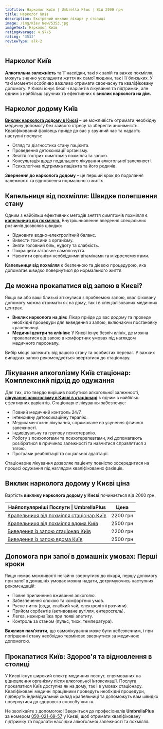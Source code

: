 ```yaml
---
tabTitle: Нарколог Київ | Umbrella Plus | Від 2000 грн
title: Нарколог Київ
description: Екстрений виклик лікаря у столиці
image: /img/Kiev New/5353.jpg
imageText: Нарколог Київ
ratingAvarage: 4.97/5
rating: '3512'
reviewType: alk-2
---
```


## Нарколог Київ

**Алкогольна залежність** та її наслідки, такі як запій та важке похмілля, можуть значно ускладнити життя як самої людини, так і її близьких. У такі моменти особливо важливо отримати своєчасну та кваліфіковану допомогу. У Києві існує безліч варіантів лікування та підтримки, але одним з найбільш зручних та ефективних є **виклик нарколога на дім.**

## Нарколог додому Київ

**[Виклик нарколога додому в Києві](https://umbrella-plus.com.ua/uk/kiev/vivod-iz-zapoia-na-domy-kiev-ua/)** – це можливість отримати необхідну медичну допомогу без зайвого стресу та зберегти анонімність. Кваліфікований фахівець приїде до вас у зручний час та надасть наступні послуги:

* Огляд та діагностика стану пацієнта.
* Проведення детоксикації організму.
* Зняття гострих симптомів похмілля та запою.
* Консультація щодо подальшого лікування алкогольної залежності.
* Психологічна підтримка пацієнта та його родичів.

**Звернення до нарколога додому** – це перший крок до подолання залежності та відновлення нормального життя.

## Капельниця від похмілля: Швидке полегшення стану

Одним з найбільш ефективних методів зняття симптомів похмілля є **[капельниця від похмілля.](https://umbrella-plus.com.ua/uk/kiev/kapelnica_ot_alkogola_kiev/)** Внутрішньовенне введення спеціальних розчинів дозволяє швидко:

* Відновити водно-електролітний баланс.
* Вивести токсини з організму.
* Зняти головний біль, нудоту та слабкість.
* Покращити загальне самопочуття.
* Наситити організм необхідними вітамінами та мікроелементами.

**Капельниця від похмілля** є безпечною та дієвою процедурою, яка допомагає швидко повернутися до нормального життя.

## Де можна прокапатися від запою в Києві?

Якщо ви або ваші близькі зіткнулися з проблемою запою, кваліфіковану допомогу можна отримати як на дому, так і в спеціалізованих медичних центрах.

* **Виклик нарколога на дім:** Лікар приїде до вас додому та проведе необхідні процедури для виведення з запою, включаючи постановку крапельниці.
* **Медичні центри та клініки:** У Києві існує безліч клінік, де можна прокапатися від запою в комфортних умовах під наглядом медичного персоналу.

Вибір місця залежить від вашого стану та особистих переваг. У важких випадках запою рекомендується звертатися до стаціонару.

## Лікування алкоголізму Київ стаціонар: Комплексний підхід до одужання

Для тих, хто твердо вирішив позбутися алкогольної залежності, **[лікування алкоголізму в Києві в стаціонарі](https://umbrella-plus.com.ua/uk/kiev/kapelnica_ot_alkogola_kiev/)** є одним з найбільш ефективних варіантів. Стаціонарне лікування забезпечує:

* Повний медичний контроль 24/7.
* Інтенсивну детоксикаційну терапію.
* Медикаментозне лікування, спрямоване на усунення фізичної залежності.
* Індивідуальну та групову психотерапію.
* Роботу з психологами та психотерапевтами, які допомагають розібратися в причинах залежності та навчитися справлятися з тягою.
* Програми реабілітації та соціальної адаптації.

Стаціонарне лікування дозволяє пацієнту повністю зосередитися на процесі одужання під наглядом кваліфікованих фахівців.

## Виклик нарколога додому у Києві ціна

Вартість **виклику нарколога додому у Києві** починається від 2000 грн.

| Найпопулярніші Послуги \| UmbrellaPlus                                                                         | Цена     |
| -------------------------------------------------------------------------------------------------------------- | -------- |
| [Крапельниця від похмілля стаціонар Київ](https://umbrella-plus.com.ua/uk/kiev/kapelnica_ot_alkogola_kiev/)    | 2200 грн |
| [Крапельниця від похмілля вдома Київ](https://umbrella-plus.com.ua/uk/kiev/kapelnica_ot_alkogola_na_dom_kiev/) | 2500 грн |
| [Виведення із запою стаціонар Київ](https://umbrella-plus.com.ua/uk/kiev/vivod-iz-zapoia-kiev-ua/)             | 2200 грн |
| [Виведення із запою вдома Київ](https://umbrella-plus.com.ua/uk/kiev/vivod-iz-zapoia-na-domy-kiev-ua/)         | 2500 грн |

## Допомога при запої в домашніх умовах: Перші кроки

Якщо немає можливості негайно звернутися до лікаря, першу допомогу при запої в домашніх умовах можна надати, дотримуючись наступних рекомендацій:

* Повне припинення вживання алкоголю.
* Забезпечення спокою та комфортних умов.
* Рясне пиття (вода, слабкий чай, електролітні розчини).
* Прийом сорбентів (активоване вугілля, ентеросгель).
* Легка, нежирна їжа при появі апетиту.
* Контроль за станом (пульс, тиск, температура).

**Важливо пам'ятати,** що самолікування може бути небезпечним, і при погіршенні стану необхідно терміново звернутися за медичною допомогою.

## Прокапатися Київ: Здоров'я та відновлення в столиці

У Києві існує широкий спектр медичних послуг, спрямованих на відновлення організму після алкогольної інтоксикації. Послуга прокапатися Київ доступна як на дому, так і в умовах стаціонару. Кваліфіковані медичні працівники проведуть необхідні процедури, підберуть індивідуальний склад крапельниці та допоможуть вам швидко повернутися до здорового способу життя.

Не зволікайте з допомогою! Зверніться до професіоналів **UmbrellaPlus** за номером [050-021-69-57](tel:0500216957) у Києві, щоб отримати кваліфіковану підтримку та подолати наслідки алкогольної залежності та похмілля.
